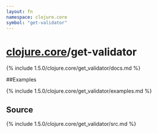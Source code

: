 ```yaml
---
layout: fn
namespace: clojure.core
symbol: "get-validator"
---
```


# [clojure.core](../)/get-validator

{% include 1.5.0/clojure.core/get_validator/docs.md %}

##Examples

{% include 1.5.0/clojure.core/get_validator/examples.md %}
## Source
{% include 1.5.0/clojure.core/get_validator/src.md %}

